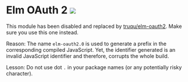 Elm OAuth 2 [![](https://img.shields.io/badge/doc-elm-60b5cc.svg?style=flat-square)](http://package.elm-lang.org/packages/truqu/elm-oauth2/latest)
=====

This module has been disabled and replaced by [truqu/elm-oauth2](http://package.elm-lang.org/packages/truqu/elm-oauth2/latest). Make sure you use this one
instead.

Reason: The name `elm-oauth2.0` is used to generate a prefix in the corresponding compiled
JavaScript. Yet, the identifier generated is an invalid JavaScript identifier and therefore,
corrupts the whole build.

Lesson: Do not use dot `.` in your package names (or any potentially risky character).
